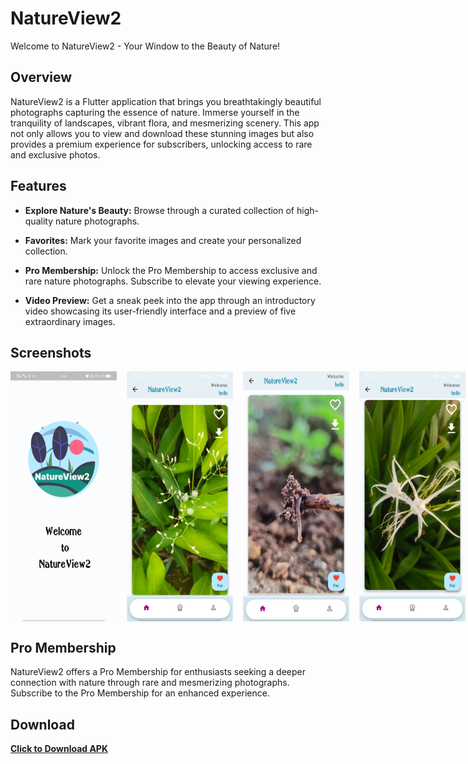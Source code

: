 # NatureView2

Welcome to NatureView2 - Your Window to the Beauty of Nature!

## Overview

NatureView2 is a Flutter application that brings you breathtakingly beautiful photographs capturing the essence of nature. Immerse yourself in the tranquility of landscapes, vibrant flora, and mesmerizing scenery. This app not only allows you to view and download these stunning images but also provides a premium experience for subscribers, unlocking access to rare and exclusive photos.

## Features

- **Explore Nature's Beauty:** Browse through a curated collection of high-quality nature photographs.
  
- **Favorites:** Mark your favorite images and create your personalized collection.
  
- **Pro Membership:** Unlock the Pro Membership to access exclusive and rare nature photographs. Subscribe to elevate your viewing experience.
  
- **Video Preview:** Get a sneak peek into the app through an introductory video showcasing its user-friendly interface and a preview of five extraordinary images.

## Screenshots

<div style="display: flex; gap: 16px;">
  <img src="assets/Screenshot1.jpg" alt="Screenshot 1" width="170" height="400">
  <img src="assets/Screenshot2.jpg" alt="Screenshot 2" width="170" height="400">
  <img src="assets/Screenshot3.jpg" alt="Screenshot 3" width="170" height="400">
  <img src="assets/Screenshot4.jpg" alt="Screenshot 4" width="170" height="400">
  <img src="assets/Screenshot5.jpg" alt="Screenshot 5" width="170" height="400">
</div>

## Pro Membership

NatureView2 offers a Pro Membership for enthusiasts seeking a deeper connection with nature through rare and mesmerizing photographs. Subscribe to the Pro Membership for an enhanced experience.

## Download

[**Click to Download APK**](https://drive.google.com/file/d/1Llv1s4fwzJWMAASoiYnrIKEwkpUXaRzA/view?usp=sharing)
